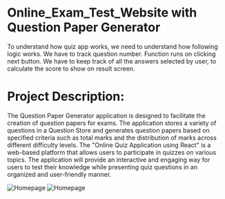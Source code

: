 # Online_Exam_Test_Website with Question Paper Generator
To understand how quiz app works, we need to understand how following logic works. We have to track question number. Function runs on clicking next button. We have to keep track of all the answers selected by user, to calculate the score to show on result screen.
<h1><b></b>Project Description:</h1>
The Question Paper Generator application is designed to facilitate the creation of question papers for exams. The application stores a variety of questions in a Question Store and generates question papers based on specified criteria such as total marks and the distribution of marks across different difficulty levels.
The "Online Quiz Application using React" is a web-based platform that allows users to participate in quizzes on various topics. The application will provide an interactive and engaging way for users to test their knowledge while presenting quiz questions in an organized and user-friendly manner.

![Homepage](https://github.com/anjaliisonii/Online_Exam_Test_Website/assets/95306164/b8327dad-f4bc-4bfd-9729-2c8770992cab)
![Homepage](https://github.com/anjaliisonii/Question_paper_generator/assets/95306164/6c05c559-697b-41a6-b603-b29565028b70)





